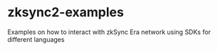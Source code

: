 # zksync2-examples
Examples on how to interact with zkSync Era network using SDKs for different languages
